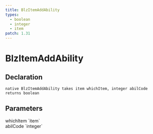 ```yaml
---
title: BlzItemAddAbility
types:
  - boolean
  - integer
  - item
patch: 1.31
---
```


# BlzItemAddAbility

## Declaration

```
native BlzItemAddAbility takes item whichItem, integer abilCode returns boolean
```

## Parameters
<dl>
  <dt>whichItem `item`</dt>
  <dd></dd>

  <dt>abilCode `integer`</dt>
  <dd></dd>
</dl>